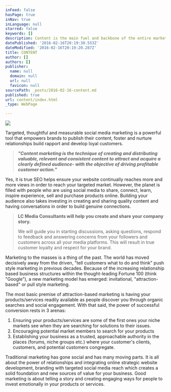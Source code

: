 ```yaml
---
inFeed: false
hasPage: true
inNav: true
inLanguage: null
starred: false
keywords: []
description: Content is the main fuel and backbone of the entire marketing process
datePublished: '2016-02-16T20:19:30.553Z'
dateModified: '2016-02-16T20:19:20.287Z'
title: CONTENT
author: []
authors: []
publisher:
  name: null
  domain: null
  url: null
  favicon: null
sourcePath: _posts/2016-02-16-content.md
published: true
url: content/index.html
_type: WebPage

---
```

![](https://the-grid-user-content.s3-us-west-2.amazonaws.com/cbbe6fad-bdb9-44ef-a76e-914d060cec25.jpg)

Targeted, thoughtful and measurable social media marketing is a powerful tool that empowers brands to publish their content, foster and nurture relationships build rapport and develop loyal customers.

> **_"Content marketing is the technique of creating and distributing valuable, relevant and consistent content to attract and acquire a clearly defined audience- with the objective of driving profitable customer action."_**

Yes, it is true SEO helps ensure your website continually reaches more and more views in order to reach your targeted market. However, the planet is filled with people who are using social media to share, connect, learn, inspire experience, sell and purchase products online. Building your audience also takes investing in creating and sharing quality content and having conversations in order to build genuine connections.

> **LC Media Consultants will help you create and share your company story.**
> 
> We will guide you in starting discussions, asking questions, respond to feedback and answering concerns from your followers and customers across all your media platforms. This will result in true customer loyalty and respect for your brand.

Marketing to the masses is a thing of the past. The world has moved decisively away from the driven, "tell customers what to do and think" push style marketing in previous decades. Because of the increasing relationship based business structures within the thought-leading Fortune 100 (think "Google"), a new marketing model has emerged: invitational, "attraction-based" or pull style marketing.

The most basic premise of attraction-based marketing is having your products/services readily available as people discover you through organic searches and social engagement. With that said, the power of successful conversion rests in 3 arenas:

1. Ensuring your products/services are some of the first ones your niche markets see when they are searching for solutions to their issues.
2. Encouraging potential market members to search for your products
3. Establishing your business as a trusted, approachable authority in the places (forums, niche groups etc.) where your customer's clients, customers, and potential customers congregate.

Traditional marketing has gone social and has many moving parts. It is all about the power of relationships and integrating online strategic website development, branding with targeted social media reach which creates a solid foundation and new sources of value for your business. Good marketing is about telling a story and creating engaging ways for people to invest emotionally in your products or services.